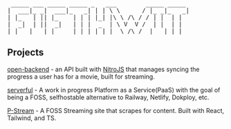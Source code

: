 <p align="center">
<pre>
 _____ ___ _____ _____ _   ___        _____ _____
|  ___|_ _|  ___|_   _| | | \ \      / |_ _|_   _|
| |_   | || |_    | | | |_| |\ \ /\ / / | |  | |
|  _|  | ||  _|   | | |  _  | \ V  V /  | |  | |
|_|   |___|_|     |_| |_| |_|  \_/\_/  |___| |_|
</pre>
</p>

## Projects

[open-backend](https://github.com/p-stream/backend) - an API built with [NitroJS](https://nitro.build) that manages syncing the progress a user has for a movie, built for streaming.

[serverful](https://github.com/FifthWit/serverful) - A work in progress Platform as a Service(PaaS) with the goal of being a FOSS, selfhostable alternative to Railway, Netlify, Dokploy, etc.

[P-Stream](https://github.com/p-stream/p-stream) - A FOSS Streaming site that scrapes for content. Built with React, Tailwind, and TS.
